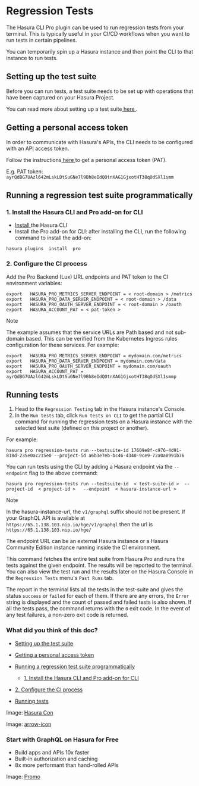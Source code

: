 # Regression Tests

The Hasura CLI Pro plugin can be used to run regression tests from your terminal. This is typically useful in your CI/CD
workflows when you want to run tests in certain pipelines.

You can temporarily spin up a Hasura instance and then point the CLI to that instance to run tests.

## Setting up the test suite​

Before you can run tests, a test suite needs to be set up with operations that have been captured on your Hasura Project.

You can read more about setting up a test suite[ here ](https://hasura.io/docs/latest/cloud-ci-cd/regression-tests/#manage-test-suites).

## Getting a personal access token​

In order to communicate with Hasura's APIs, the CLI needs to be configured with an API access token.

Follow the instructions[ here ](https://hasura.io/docs/latest/hasura-cli/pro-cli/auth/)to get a personal access token (PAT).

E.g. PAT token: `ayrQdBG7UAzl642mLskLDtSuGNe7l9Bh8eIdQOtnXAG1GjxotHT38qOdSXl1smm` 

## Running a regression test suite programmatically​

### 1. Install the Hasura CLI and Pro add-on for CLI​

- [ Install ](https://hasura.io/docs/latest/hasura-cli/install-hasura-cli/)the Hasura CLI
- Install the Pro add-on for CLI: after installing the CLI, run the following command to install the add-on:


`hasura plugins  install  pro`

### 2. Configure the CI process​

Add the Pro Backend (Lux) URL endpoints and PAT token to the CI environment variables:

```
export   HASURA_PRO_METRICS_SERVER_ENDPOINT = < root-domain > /metrics
export   HASURA_PRO_DATA_SERVER_ENDPOINT = < root-domain > /data
export   HASURA_PRO_OAUTH_SERVER_ENDPOINT = < root-domain > /oauth
export   HASURA_ACCOUNT_PAT = < pat-token >
```

Note

The example assumes that the service URLs are Path based and not sub-domain based. This can be verified from the
Kubernetes Ingress rules configuration for these services. For example:

```
export   HASURA_PRO_METRICS_SERVER_ENDPOINT = mydomain.com/metrics
export   HASURA_PRO_DATA_SERVER_ENDPOINT = mydomain.com/data
export   HASURA_PRO_OAUTH_SERVER_ENDPOINT = mydomain.com/oauth
export   HASURA_ACCOUNT_PAT = ayrQdBG7UAzl642mLskLDtSuGNe7l9Bh8eIdQOtnXAG1GjxotHT38qOdSXl1smmp
```

## Running tests​

1. Head to the `Regression Testing` tab in the Hasura instance's Console.
2. In the `Run tests` tab, click `Run tests on CLI` to get the partial CLI command for running the regression tests on a
Hasura instance with the selected test suite (defined on this project or another).


For example:

`hasura pro regression-tests run --testsuite-id 17609e8f-c976-4d91-818d-235e0ac215e0 --project-id a6b3e7eb-bc46-4340-9ce9-72a0a8991b76`

You can run tests using the CLI by adding a Hasura endpoint via the `--endpoint` flag to the above command:

`hasura pro regression-tests run --testsuite-id  < test-suite-id >  --project-id  < project-id >   --endpoint  < hasura-instance-url >`

Note

In the hasura-instance-url, the `v1/graphql` suffix should not be present. If your GraphQL API is available at `https://65.1.138.103.nip.io/hge/v1/graphql` then the url is `https://65.1.138.103.nip.io/hge/` 

The endpoint URL can be an external Hasura instance or a Hasura Community Edition instance running inside the CI
environment.

This command fetches the entire test suite from Hasura Pro and runs the tests against the given endpoint. The results
will be reported to the terminal. You can also view the test run and the results later on the Hasura Console in the `Regression Tests` menu's `Past Runs` tab.

The report in the terminal lists all the tests in the test-suite and gives the status `success` or `failed` for each of
them. If there are any errors, the `Error` string is displayed and the count of passed and failed tests is also shown.
If all the tests pass, the command returns with the `0` exit code. In the event of any test failures, a non-zero exit
code is returned.

### What did you think of this doc?

- [ Setting up the test suite ](https://hasura.io/docs/latest/hasura-cli/pro-cli/regression-tests/#setting-up-the-test-suite)
- [ Getting a personal access token ](https://hasura.io/docs/latest/hasura-cli/pro-cli/regression-tests/#getting-a-personal-access-token)
- [ Running a regression test suite programmatically ](https://hasura.io/docs/latest/hasura-cli/pro-cli/regression-tests/#running-a-regression-test-suite-programmatically)
    - [ 1. Install the Hasura CLI and Pro add-on for CLI ](https://hasura.io/docs/latest/hasura-cli/pro-cli/regression-tests/#1-install-the-hasura-cli-and-pro-add-on-for-cli)

- [ 2. Configure the CI process ](https://hasura.io/docs/latest/hasura-cli/pro-cli/regression-tests/#2-configure-the-ci-process)
- [ Running tests ](https://hasura.io/docs/latest/hasura-cli/pro-cli/regression-tests/#running-tests)


Image: [ Hasura Con ](https://res.cloudinary.com/dh8fp23nd/image/upload/v1686154570/hasura-con-2023/has-con-light-date_r2a2ud.png)

Image: [ arrow-icon ](https://res.cloudinary.com/dh8fp23nd/image/upload/v1683723549/main-web/chevron-right_ldbi7d.png)

### Start with GraphQL on Hasura for Free

- Build apps and APIs 10x faster
- Built-in authorization and caching
- 8x more performant than hand-rolled APIs


Image: [ Promo ](https://hasura.io/docs/assets/images/hasura-free-ff60e409244e0ea12b5a3045d1a9096b.png)